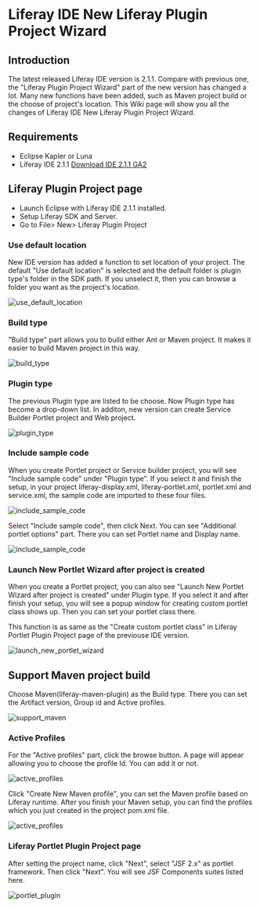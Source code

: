 # Liferay IDE New Liferay Plugin Project Wizard ##

## Introduction

The latest released Liferay IDE version is 2.1.1. Compare with previous one, the
"Liferay Plugin Project Wizard" part of the new version has changed a lot. Many
new functions have been added, such as Maven project build or the choose of
project's location. This Wiki page will show you all the changes of Liferay IDE
New Liferay Plugin Project Wizard.

## Requirements

- Eclipse Kapler or Luna
- Liferay IDE 2.1.1
[Download IDE 2.1.1 GA2](https://www.liferay.com/downloads/liferay-projects/liferay-ide)

## Liferay Plugin Project page

- Launch Eclipse with Liferay IDE 2.1.1 installed.
- Setup Liferay SDK and Server.
- Go to File> New> Liferay Plugin Project

### Use default location 

New IDE version has added a function to set location of your project. The
default "Use default location" is selected and the default folder is plugin
type's folder in the SDK path. If you unselect it, then you can browse a folder
you want as the project's location.

![use_default_location](/github/liferay-docs/tree/master/develop/new-articles/liferay_ide_new_liferay_plugin_project_wizard/img/wizard0.jpg)

### Build type 

"Build type" part allows you to build either Ant or Maven project. It makes it
easier to build Maven project in this way.

![build_type](/github/liferay-docs/tree/master/develop/new-articles/liferay_ide_new_liferay_plugin_project_wizard/img/wizard1.jpg)

### Plugin type 

The previous Plugin type are listed to be choose. Now Plugin type has become a drop-down list. In additon, new version can
create Service Builder Portlet project and Web project.

![plugin_type](/github/liferay-docs/tree/master/develop/new-articles/liferay_ide_new_liferay_plugin_project_wizard/img/wizard2.jpg)

### Include sample code 

When you create Portlet project or Service builder project, you will see
"Include sample code" under "Plugin type". If you select it and finish the
setup, in your project liferay-display.xml, liferay-portlet.xml, portlet.xml and
service.xml, the sample code are imported to these four files. 

![include_sample_code](/github/liferay-docs/tree/master/develop/new-articles/liferay_ide_new_liferay_plugin_project_wizard/img/wizard3.jpg)

Select "Include sample code", then click Next. You can see "Additional portlet
options" part. There you can set Portlet name and Display name.

![include_sample_code](/github/liferay-docs/tree/master/develop/new-articles/liferay_ide_new_liferay_plugin_project_wizard/img/wizard4.jpg)

### Launch New Portlet Wizard after project is created 

When you create a Portlet project, you can also see "Launch New Portlet Wizard
after project is created" under Plugin type. If you select it and after finish
your setup, you will see a popup window for creating custom portlet class shows
up. Then you can set your portlet class there.

This function is as same as the "Create custom portlet class" in Liferay Portlet
Plugin Project page of the previouse IDE version.

![launch_new_portlet_wizard](/github/liferay-docs/tree/master/develop/new-articles/liferay_ide_new_liferay_plugin_project_wizard/img/wizard5.jpg)

## Support Maven project build

Choose Maven(liferay-maven-plugin) as the Build type. There you can set the Artifact version, Group id and Active
profiles.

![support_maven](/github/liferay-docs/tree/master/develop/new-articles/liferay_ide_new_liferay_plugin_project_wizard/img/wizard6.jpg)

### Active Profiles

For the "Active profiles" part, click the browse button. A page will appear
allowing you to choose the profile Id. You can add it or not.

![active_profiles](/github/liferay-docs/tree/master/develop/new-articles/liferay_ide_new_liferay_plugin_project_wizard/img/wizard7.jpg)

Click "Create New Maven profile", you can set the Maven profile based on Liferay
runtime. After you finish your Maven setup, you can find the profiles which you
just created in the project pom.xml file.

![active_profiles](/github/liferay-docs/tree/master/develop/new-articles/liferay_ide_new_liferay_plugin_project_wizard/img/wizard8.jpg)

### Liferay Portlet Plugin Project page

After setting the project name, click "Next", select "JSF 2.x" as portlet
framework. Then click "Next". You will see JSF Components suites listed here.

![portlet_plugin](/github/liferay-docs/tree/master/develop/new-articles/liferay_ide_new_liferay_plugin_project_wizard/img/wizard9.jpg)


